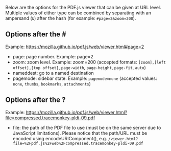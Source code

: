 Below are the options for the PDF.js viewer that can be given at URL level. Multiple values of either type can be combined by separating with an ampersand (`&`) after the hash (for example: `#page=2&zoom=200`).

## Options after the \#
Example: https://mozilla.github.io/pdf.js/web/viewer.html#page=2

* page: page number. Example: page=2
* zoom: zoom level. Example: zoom=200 (accepted formats: `[zoom],[left offset],[top offset]`, `page-width`, `page-height`, `page-fit`, `auto`)
* nameddest: go to a named destination
* pagemode: sidebar state. Example: `pagemode=none` (accepted values: `none`, `thumbs`, `bookmarks`, `attachments`)

## Options after the ?
Example: https://mozilla.github.io/pdf.js/web/viewer.html?file=compressed.tracemonkey-pldi-09.pdf

* file: the path of the PDF file to use (must be on the same server due to JavaScript limitations). Please notice that the path/URL must be encoded using encodeURIComponent(), e.g. `/viewer.html?file=%2Fpdf.js%2Fweb%2Fcompressed.tracemonkey-pldi-09.pdf`

